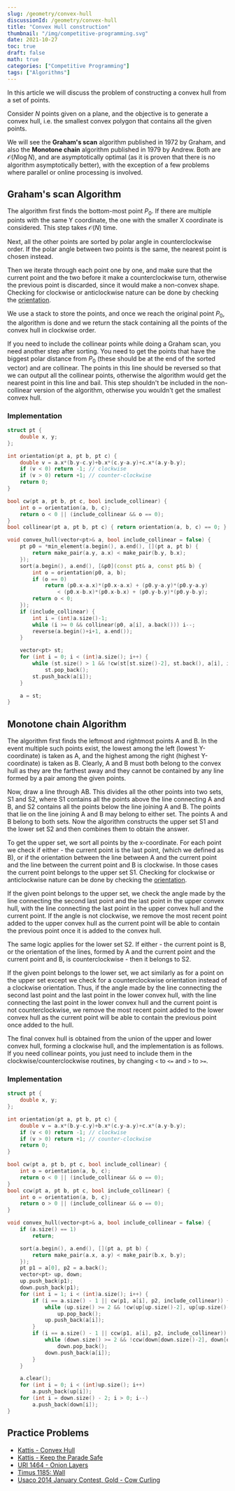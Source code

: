 ```yaml
---
slug: /geometry/convex-hull
discussionId: /geometry/convex-hull
title: "Convex Hull construction"
thumbnail: "/img/competitive-programming.svg"
date: 2021-10-27
toc: true
draft: false
math: true
categories: ["Competitive Programming"]
tags: ["Algorithms"]
---
```


In this article we will discuss the problem of constructing a convex hull from a set of points.

Consider $N$ points given on a plane, and the objective is to generate a convex hull, i.e. the smallest
convex polygon that contains all the given points.

We will see the **Graham's scan** algorithm published in 1972 by Graham, and
also the **Monotone chain** algorithm published in 1979 by Andrew. Both
are $\mathcal{O}(N \log N)$, and are asymptotically optimal (as it is proven that there
is no algorithm asymptotically better), with the exception of a few problems where
parallel or online processing is involved.

## Graham's scan Algorithm
The algorithm first finds the bottom-most point $P_0$. If there are multiple points
with the same Y coordinate, the one with the smaller X coordinate is considered. This
step takes $\mathcal{O}(N)$ time.

Next, all the other points are sorted by polar angle in counterclockwise order.
If the polar angle between two points is the same, the nearest point is chosen instead.

Then we iterate through each point one by one, and make sure that the current
point and the two before it make a counterclockwise turn, otherwise the previous
point is discarded, since it would make a non-convex shape. Checking for clockwise or anticlockwise
nature can be done by checking the [orientation](./geometry/oriented-triangle-area).

We use a stack to store the points, and once we reach the original point $P_0$,
the algorithm is done and we return the stack containing all the points of the
convex hull in clockwise order.

If you need to include the collinear points while doing a Graham scan, you need
another step after sorting. You need to get the points that have the biggest
polar distance from $P_0$ (these should be at the end of the sorted vector) and are collinear.
The points in this line should be reversed so that we can output all the
collinear points, otherwise the algorithm would get the nearest point in this
line and bail. This step shouldn't be included in the non-collinear version
of the algorithm, otherwise you wouldn't get the smallest convex hull.

### Implementation

```cpp graham_scan
struct pt {
    double x, y;
};

int orientation(pt a, pt b, pt c) {
    double v = a.x*(b.y-c.y)+b.x*(c.y-a.y)+c.x*(a.y-b.y);
    if (v < 0) return -1; // clockwise
    if (v > 0) return +1; // counter-clockwise
    return 0;
}

bool cw(pt a, pt b, pt c, bool include_collinear) {
    int o = orientation(a, b, c);
    return o < 0 || (include_collinear && o == 0);
}
bool collinear(pt a, pt b, pt c) { return orientation(a, b, c) == 0; }

void convex_hull(vector<pt>& a, bool include_collinear = false) {
    pt p0 = *min_element(a.begin(), a.end(), [](pt a, pt b) {
        return make_pair(a.y, a.x) < make_pair(b.y, b.x);
    });
    sort(a.begin(), a.end(), [&p0](const pt& a, const pt& b) {
        int o = orientation(p0, a, b);
        if (o == 0)
            return (p0.x-a.x)*(p0.x-a.x) + (p0.y-a.y)*(p0.y-a.y)
                < (p0.x-b.x)*(p0.x-b.x) + (p0.y-b.y)*(p0.y-b.y);
        return o < 0;
    });
    if (include_collinear) {
        int i = (int)a.size()-1;
        while (i >= 0 && collinear(p0, a[i], a.back())) i--;
        reverse(a.begin()+i+1, a.end());
    }

    vector<pt> st;
    for (int i = 0; i < (int)a.size(); i++) {
        while (st.size() > 1 && !cw(st[st.size()-2], st.back(), a[i], include_collinear))
            st.pop_back();
        st.push_back(a[i]);
    }

    a = st;
}
```

## Monotone chain Algorithm
The algorithm first finds the leftmost and rightmost points A and B. In the event multiple such points exist,
the lowest among the left (lowest Y-coordinate) is taken as A, and the highest among the right (highest Y-coordinate)
is taken as B. Clearly, A and B must both belong to the convex hull as they are the farthest away and they cannot be contained
by any line formed by a pair among the given points.

Now, draw a line through AB. This divides all the other points into two sets, S1 and S2, where S1 contains all the points
above the line connecting A and B, and S2 contains all the points below the line joining A and B. The points that lie on
the line joining A and B may belong to either set. The points A and B belong to both sets. Now the algorithm
constructs the upper set S1 and the lower set S2 and then combines them to obtain the answer. 

To get the upper set, we sort all points by the x-coordinate. For each point we check if either - the current point is the last point,
(which we defined as B), or if the orientation between the line between A and the current point and the line between the current point and B is clockwise. In those cases the 
current point belongs to the upper set S1. Checking for clockwise or anticlockwise nature can be done by checking the [orientation](./geometry/oriented-triangle-area).

If the given point belongs to the upper set, we check the angle made by the line connecting the second last point and the last point in the upper convex hull,
with the line connecting the last point in the upper convex hull and the current point. If the angle is not clockwise, we remove the most recent point added
to the upper convex hull as the current point will be able to contain the previous point once it is added to the convex
hull.

The same logic applies for the lower set S2. If either - the current point is B, or the orientation of the lines, formed by A and the 
current point and the current point and B, is counterclockwise - then it belongs to S2.

If the given point belongs to the lower set, we act similarly as for a point on the upper set except we check for a counterclockwise
orientation instead of a clockwise orientation. Thus, if the angle made by the line connecting the second last point and the last point in the lower convex hull,
with the line connecting the last point in the lower convex hull and the current point is not counterclockwise, we remove the most recent point added to the lower convex hull as the current point will be able to contain
the previous point once added to the hull.

The final convex hull is obtained from the union of the upper and lower convex hull, forming a clockwise hull, and the implementation is as follows.
If you need collinear points, you just need to include them in the clockwise/counterclockwise routines, by changing `<` to `<=` and `>` to `>=`.

### Implementation

```cpp monotone_chain
struct pt {
    double x, y;
};

int orientation(pt a, pt b, pt c) {
    double v = a.x*(b.y-c.y)+b.x*(c.y-a.y)+c.x*(a.y-b.y);
    if (v < 0) return -1; // clockwise
    if (v > 0) return +1; // counter-clockwise
    return 0;
}

bool cw(pt a, pt b, pt c, bool include_collinear) {
    int o = orientation(a, b, c);
    return o < 0 || (include_collinear && o == 0);
}
bool ccw(pt a, pt b, pt c, bool include_collinear) {
    int o = orientation(a, b, c);
    return o > 0 || (include_collinear && o == 0);
}

void convex_hull(vector<pt>& a, bool include_collinear = false) {
    if (a.size() == 1)
        return;

    sort(a.begin(), a.end(), [](pt a, pt b) {
        return make_pair(a.x, a.y) < make_pair(b.x, b.y);
    });
    pt p1 = a[0], p2 = a.back();
    vector<pt> up, down;
    up.push_back(p1);
    down.push_back(p1);
    for (int i = 1; i < (int)a.size(); i++) {
        if (i == a.size() - 1 || cw(p1, a[i], p2, include_collinear)) {
            while (up.size() >= 2 && !cw(up[up.size()-2], up[up.size()-1], a[i], include_collinear))
                up.pop_back();
            up.push_back(a[i]);
        }
        if (i == a.size() - 1 || ccw(p1, a[i], p2, include_collinear)) {
            while (down.size() >= 2 && !ccw(down[down.size()-2], down[down.size()-1], a[i], include_collinear))
                down.pop_back();
            down.push_back(a[i]);
        }
    }

    a.clear();
    for (int i = 0; i < (int)up.size(); i++)
        a.push_back(up[i]);
    for (int i = down.size() - 2; i > 0; i--)
        a.push_back(down[i]);
}
```

## Practice Problems

* [Kattis - Convex Hull](https://open.kattis.com/problems/convexhull)
* [Kattis - Keep the Parade Safe](https://open.kattis.com/problems/parade)
* [URI 1464 - Onion Layers](https://www.urionlinejudge.com.br/judge/en/problems/view/1464)
* [Timus 1185: Wall](http://acm.timus.ru/problem.aspx?space=1&num=1185)
* [Usaco 2014 January Contest, Gold - Cow Curling](http://usaco.org/index.php?page=viewproblem2&cpid=382)
